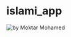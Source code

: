 # islami_app
 
 ![by  Moktar Mohamed](https://user-images.githubusercontent.com/93128332/224476321-df9c4417-9300-4b81-b8f7-515ff7197849.png)

